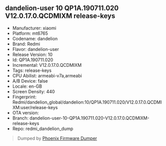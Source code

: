 ## dandelion-user 10 QP1A.190711.020 V12.0.17.0.QCDMIXM release-keys
- Manufacturer: xiaomi
- Platform: mt6765
- Codename: dandelion
- Brand: Redmi
- Flavor: dandelion-user
- Release Version: 10
- Id: QP1A.190711.020
- Incremental: V12.0.17.0.QCDMIXM
- Tags: release-keys
- CPU Abilist: armeabi-v7a,armeabi
- A/B Device: false
- Locale: en-GB
- Screen Density: 440
- Fingerprint: Redmi/dandelion_global/dandelion:10/QP1A.190711.020/V12.0.17.0.QCDMIXM:user/release-keys
- OTA version: 
- Branch: dandelion-user-10-QP1A.190711.020-V12.0.17.0.QCDMIXM-release-keys
- Repo: redmi_dandelion_dump


>Dumped by [Phoenix Firmware Dumper](https://github.com/DroidDumps/phoenix_firmware_dumper)
